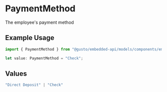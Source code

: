 # PaymentMethod

The employee's payment method

## Example Usage

```typescript
import { PaymentMethod } from "@gusto/embedded-api/models/components/employee.js";

let value: PaymentMethod = "Check";
```

## Values

```typescript
"Direct Deposit" | "Check"
```